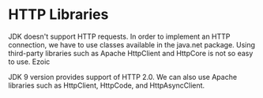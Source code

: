 # HTTP Libraries

JDK doesn't support HTTP requests. In order to implement an HTTP connection, we have to use classes available in the java.net package. Using third-party libraries such as Apache HttpClient and HttpCore is not so easy to use.
Ezoic

JDK 9 version provides support of HTTP 2.0. We can also use Apache libraries such as HttpClient, HttpCode, and HttpAsyncClient. 